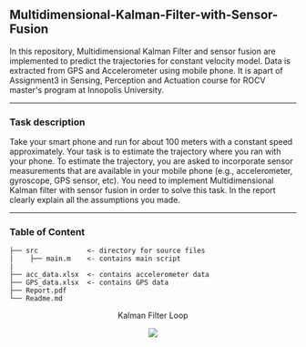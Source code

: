 ## Multidimensional-Kalman-Filter-with-Sensor-Fusion
In this repository, Multidimensional Kalman Filter and sensor fusion are implemented to predict the trajectories for constant velocity model. Data is extracted from GPS and Accelerometer using mobile phone. It is apart of Assignment3 in Sensing, Perception and Actuation course for ROCV master's program at Innopolis University.

---
### Task description
Take your smart phone and run for about 100 meters with a constant speed approximately. Your task is to estimate the trajectory where you ran with your phone. To estimate the trajectory, you are asked to incorporate sensor measurements that are available in your mobile phone (e.g., accelerometer, gyroscope, GPS sensor, etc). You need to implement Multidimensional Kalman filter with sensor fusion in order to solve this task. In the report clearly explain all the assumptions you made.

---
### Table of Content 
```
├── src            <- directory for source files
|    ├── main.m    <- contains main script
|             
├── acc_data.xlsx  <- contains accelerometer data
├── GPS_data.xlsx  <- contains GPS data
├── Report.pdf                        
└── Readme.md
```

<p align="center">Kalman Filter Loop</p>
<p align="center"><img src="https://user-images.githubusercontent.com/90580636/146700043-ca8a8f8d-65df-436a-b153-11d364ced7e1.png" /></p>

